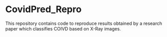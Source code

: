 # CovidPred_Repro
This repository contains code to reproduce results obtained by a research paper which classifies COIVD based on X-Ray images.

